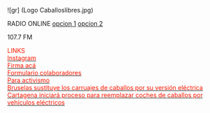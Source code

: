               
![gr] (Logo Caballoslibres.jpg)
          
                                    
<p>
<p>RADIO ONLINE <a href="http://giss.tv:8001/guerrillaradio.ogg">opcion 1</a>  <a href="https://guerrillaradio.github.io/guerrillaradio/">opcion 2</a>
<p>107.7 FM  
<p>
<p>
<div><font color="#ff1700">LINKS</font></div><div></div><div><font color="#ff1700"> </font><font color="#ff2d00"> </font></div>
<a href="https://www.instagram.com/caballoslibresenpichilemu/"><div><font color="#ff1700">Instagram</font></div><div></div><div><font color="#ff1700"> </font><font color="#ff2d00"> </font></div></a>
<div><font color="#ff1700"></font></div><div></div><div><font color="#ff1700"> </font><font color="#ff2d00"> </font></div>
<a href="https://www.change.org/p/no-m%C3%A1s-cabritas-en-pichilemu?fbclid=PAZXh0bgNhZW0CMTEAAaZsyPXENhmk9-ZIhP4e-iuu945cDpHQS3T_kpi6qImBfT915TsEzpW92Lg_aem_tNX5FitQ-5y3Wbikig5O0A"><div><font color="#ff1700">Firma acá</font></div><div></div><div><font color="#ff1700"> </font><font color="#ff2d00"> </font></div></a>
<div><font color="#ff1700"></font></div><div></div><div><font color="#ff1700"> </font><font color="#ff2d00"> </font></div>
<a href="https://docs.google.com/forms/d/e/1FAIpQLScj9KdH29b1wEXGmC9APiJ_bkkUbKd1RXl3OfTtRPX9zyfjuw/viewform?fbclid=PAZXh0bgNhZW0CMTEAAabSC3u1WKKb02CR5xgDI7gxpRHyvVgExD4GwMALwea6iE5aIIJB7PCIcfc_aem_X_oH7aD_qclrI5Lx2HQmeQ"><div><font color="#ff1700">Formulario colaboradores</font></div><div></div><div><font color="#ff1700"> </font><font color="#ff2d00"> </font></div>
<a
href="https://drive.google.com/drive/folders/1A5BRIxtuxLkoIao5-2ik840QNujUlm57?fbclid=PAZXh0bgNhZW0CMTEAAaaGsLctaYqK8fN3-vJgvB5wt4SJzPxTwc1meEaV0BIhnzfS7x5dsI70LK0_aem_4vdx7L3MB_yU-rA-wia_Zg"><div><font color="#ff1700">Para activismo</font></div><div></div><div><font color="#ff1700"> </font><font color="#ff2d00"> </font></div></a>
<div><font color="#ff1700"></font></div><div></div><div><font color="#ff1700"> </font><font color="#ff2d00"> </font></div>
<a
href="https://www.youtube.com/watch?v=Ph8-ZrRNi48"><div><font color="#ff1700">Bruselas sustituye los carruajes de caballos por su versión eléctrica</font></div><div></div><div><font color="#ff1700"> </font><font color="#ff2d00"> </font></div></a>
<a
href="https://www.youtube.com/shorts/qgrFNKcTIvM"><div><font color="#ff1700">Cartagena iniciará proceso para reemplazar coches de caballos por vehículos eléctricos</font></div><div></div><div><font color="#ff1700"> </font><font color="#ff2d00"> </font></div></a>
